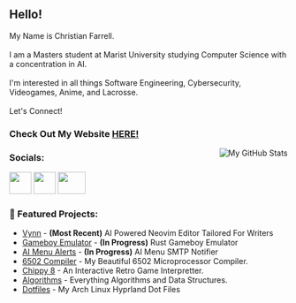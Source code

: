 <h2>Hello!</h2>

My Name is Christian Farrell. 
<br /><br />
I am a Masters student at Marist University studying Computer Science with a concentration in AI.
<br /><br />
I'm interested in all things Software Engineering, Cybersecurity, Videogames, Anime, and Lacrosse. 
<br /><br />
Let's Connect!
<h3>Check Out My Website <a href = "https://cfdefense.github.io/">HERE!</a></h3>
<img src="https://github-readme-stats.vercel.app/api/top-langs/?username=CFdefense&theme=tokyonight" alt="My GitHub Stats" align="right" style="margin-left: 10px;">
<!--<img src="https://github-readme-streak-stats.herokuapp.com/?user=cfdefense&theme=calm_pink&hide_border=false" alt="Github Stats 2" align="right" style="margin-left: 10px;">-->
<h3>Socials:</h3>
<a href="https://linkedin.com/in/christian-farrell1"><img src="https://companieslogo.com/img/orig/linkedin-2c3012a9.png?t=1700798504" width="40" height="40"/></a>
<a href="https://leetcode.com/CFdefense/"><img src="https://user-images.githubusercontent.com/36547915/97088991-45da5d00-1652-11eb-900f-80d106540f4f.png" width="40" height="40"/></a>
<a href="mailto:CFdefence@gmail.com"><img src="https://upload.wikimedia.org/wikipedia/commons/thumb/7/7e/Gmail_icon_%282020%29.svg/2560px-Gmail_icon_%282020%29.svg.png" width="50" height="40"/></a>



### 📁 Featured Projects:
- [Vynn](https://github.com/CFdefense/Vynn) - **(Most Recent)** AI Powered Neovim Editor Tailored For Writers
- [Gameboy Emulator](https://github.com/CFdefense/GameBoy) - **(In Progress)** Rust Gameboy Emulator
- [AI Menu Alerts](https://github.com/CFdefense/MenuAlertsAI) - **(In Progress)** AI Menu SMTP Notifier
- [6502 Compiler](https://github.com/CFdefense/CMPT432N-6502-Java-Compiler) - My Beautiful 6502 Microprocessor Compiler.
- [Chippy 8](https://github.com/CFdefense/Chip-8-Emulator) - An Interactive Retro Game Interpretter.
- [Algorithms](https://github.com/CFdefense/CMPT435L) - Everything Algorithms and Data Structures.
- [Dotfiles](https://github.com/CFdefense/dotfiles) - My Arch Linux Hyprland Dot Files
